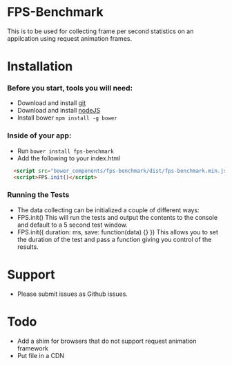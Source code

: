 # FPS-Benchmark
This is to be used for collecting frame per second statistics on an appilcation using request animation frames.
 
# Installation
### Before you start, tools you will need:
* Download and install [git](http://git-scm.com/downloads)
* Download and install [nodeJS](http://nodejs.org/download/)
* Install bower `npm install -g bower`

### Inside of your app:
* Run `bower install fps-benchmark`
* Add the following to your index.html

```html
  <script src="bower_components/fps-benchmark/dist/fps-benchmark.min.js"></script>
  <script>FPS.init()</script>
```

### Running the Tests
* The data collecting can be initialized a couple of different ways:
* FPS.init() This will run the tests and output the contents to the console and default to a 5 second test window.
* FPS.init({ duration: ms, save: function(data) {} }) This allows you to set the duration of the test and pass a function giving you control of the results.

# Support
* Please submit issues as Github issues.  

# Todo
* Add a shim for browsers that do not support request animation framework
* Put file in a CDN
